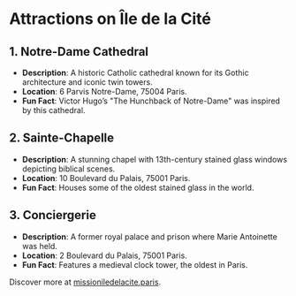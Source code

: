# Attractions on Île de la Cité

## 1. Notre-Dame Cathedral
- **Description**: A historic Catholic cathedral known for its Gothic architecture and iconic twin towers.
- **Location**: 6 Parvis Notre-Dame, 75004 Paris.
- **Fun Fact**: Victor Hugo’s "The Hunchback of Notre-Dame" was inspired by this cathedral.

## 2. Sainte-Chapelle
- **Description**: A stunning chapel with 13th-century stained glass windows depicting biblical scenes.
- **Location**: 10 Boulevard du Palais, 75001 Paris.
- **Fun Fact**: Houses some of the oldest stained glass in the world.

## 3. Conciergerie
- **Description**: A former royal palace and prison where Marie Antoinette was held.
- **Location**: 2 Boulevard du Palais, 75001 Paris.
- **Fun Fact**: Features a medieval clock tower, the oldest in Paris.

Discover more at [missioniledelacite.paris](https://www.missioniledelacite.paris).
